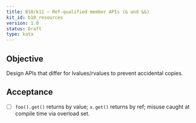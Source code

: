 ```yaml
---
title: B10/k11 — Ref-qualified member APIs (& and &&)
kit_id: b10_resources
version: 1.0
status: Draft
type: kata
---
```

## Objective
Design APIs that differ for lvalues/rvalues to prevent accidental copies.
## Acceptance
- [ ] `foo().get()` returns by value; `x.get()` returns by ref; misuse caught at compile time via overload set.
